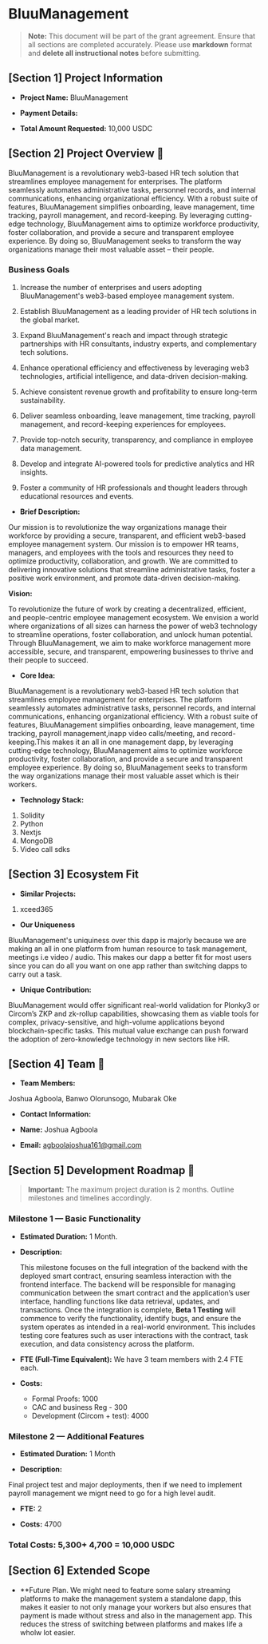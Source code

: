 # BluuManagement

> **Note:** This document will be part of the grant agreement. Ensure that all sections are completed accurately. Please use **markdown** format and **delete all instructional notes** before submitting.

## [Section 1] Project Information

- **Project Name:** BluuManagement

- **Payment Details:**

- **Total Amount Requested:** 10,000 USDC

## [Section 2] Project Overview :page_facing_up:

BluuManagement is a revolutionary web3-based HR tech solution that streamlines employee management for enterprises. The platform seamlessly automates administrative tasks, personnel records, and internal communications, enhancing organizational efficiency. With a robust suite of features, BluuManagement simplifies onboarding, leave management, time tracking, payroll management, and record-keeping. By leveraging cutting-edge technology, BluuManagement aims to optimize workforce productivity, foster collaboration, and provide a secure and transparent employee experience. By doing so, BluuManagement seeks to transform the way organizations manage their most valuable asset – their people.

### Business Goals

1. Increase the number of enterprises and users adopting BluuManagement's web3-based employee management system.

2. Establish BluuManagement as a leading provider of HR tech solutions in the global market.

3. Expand BluuManagement's reach and impact through strategic partnerships with HR consultants, industry experts, and complementary tech solutions.

4. Enhance operational efficiency and effectiveness by leveraging web3 technologies, artificial intelligence, and data-driven decision-making.

5. Achieve consistent revenue growth and profitability to ensure long-term sustainability.

6. Deliver seamless onboarding, leave management, time tracking, payroll management, and record-keeping experiences for employees.

7. Provide top-notch security, transparency, and compliance in employee data management.

8. Develop and integrate AI-powered tools for predictive analytics and HR insights.

9. Foster a community of HR professionals and thought leaders through educational resources and events.

- **Brief Description:**

Our mission is to revolutionize the way organizations manage their workforce by providing a secure, transparent, and efficient web3-based employee management system. Our mission is to empower HR teams, managers, and employees with the tools and resources they need to optimize productivity, collaboration, and growth. We are committed to delivering innovative solutions that streamline administrative tasks, foster a positive work environment, and promote data-driven decision-making.

**Vision:**

To revolutionize the future of work by creating a decentralized, efficient, and people-centric employee management ecosystem. We envision a world where organizations of all sizes can harness the power of web3 technology to streamline operations, foster collaboration, and unlock human potential. Through BluuManagement, we aim to make workforce management more accessible, secure, and transparent, empowering businesses to thrive and their people to succeed.

- **Core Idea:**

BluuManagement is a revolutionary web3-based HR tech solution that streamlines employee management for enterprises. The platform seamlessly automates administrative tasks, personnel records, and internal communications, enhancing organizational efficiency. With a robust suite of features, BluuManagement simplifies onboarding, leave management, time tracking, payroll management,inapp video calls/meeting, and record-keeping.This makes it an all in one management dapp, by leveraging cutting-edge technology, BluuManagement aims to optimize workforce productivity, foster collaboration, and provide a secure and transparent employee experience. By doing so, BluuManagement seeks to transform the way organizations manage their most valuable asset which is their workers.

- **Technology Stack:**

1. Solidity
2. Python
3. Nextjs
4. MongoDB
5. Video call sdks

## [Section 3] Ecosystem Fit

- **Similar Projects:**

1. xceed365

- **Our Uniqueness**

BluuManagement's uniquiness over this dapp is majorly because we are making an all in one platform from human resource to task management, meetings i.e video / audio. This makes our dapp a better fit for most users since you can do all you want on one app rather than switching dapps to carry out a task.

- **Unique Contribution:**

BluuManagement would offer significant real-world validation for Plonky3 or Circom’s ZKP and zk-rollup capabilities, showcasing them as viable tools for complex, privacy-sensitive, and high-volume applications beyond blockchain-specific tasks. This mutual value exchange can push forward the adoption of zero-knowledge technology in new sectors like HR.

## [Section 4] Team :busts_in_silhouette:

- **Team Members:**

Joshua Agboola, Banwo Olorunsogo, Mubarak Oke

- **Contact Information:**

- **Name:** Joshua Agboola

- **Email:** agboolajoshua161@gmail.com

## [Section 5] Development Roadmap :open_book:

> **Important:** The maximum project duration is 2 months. Outline milestones and timelines accordingly.

### Milestone 1 — Basic Functionality

- **Estimated Duration:** 1 Month.

- **Description:**

  This milestone focuses on the full integration of the backend with the deployed smart contract, ensuring seamless interaction with the frontend interface. The backend will be responsible for managing communication between the smart contract and the application’s user interface, handling functions like data retrieval, updates, and transactions. Once the integration is complete, **Beta 1 Testing** will commence to verify the functionality, identify bugs, and ensure the system operates as intended in a real-world environment. This includes testing core features such as user interactions with the contract, task execution, and data consistency across the platform.

- **FTE (Full-Time Equivalent):**
  We have 3 team members with 2.4 FTE each.

- **Costs:**

  - Formal Proofs: 1000
  - CAC and business Reg - 300
  - Development (Circom + test): 4000

### Milestone 2 — Additional Features

- **Estimated Duration:** 1 Month

- **Description:**

Final project test and major deployments, then if we need to implement payroll management we mignt need to go for a high level audit.

- **FTE:** 2

- **Costs:** 4700

### Total Costs: 5,300+ 4,700 = 10,000 USDC

## [Section 6] Extended Scope

- \*\*Future Plan.
  We might need to feature some salary streaming platforms to make the management system a standalone dapp, this makes it easier to not only manage your workers but also ensures that payment is made without stress and also in the management app. This reduces the stress of switching between platforms and makes life a wholw lot easier.
